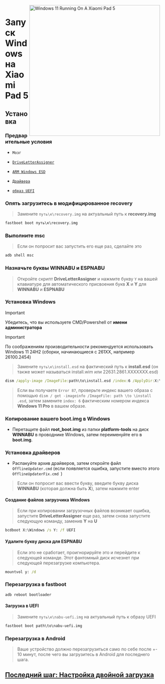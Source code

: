<img align="right" src="https://raw.githubusercontent.com/erdilS/Port-Windows-11-Xiaomi-Pad-5/main/nabu.png" width="425" alt="Windows 11 Running On A Xiaomi Pad 5">

# Запуск Windows на Xiaomi Pad 5

## Установка

### Предварительные условия
- ```Мозг```

- [```DriveLetterAssigner```](https://github.com/Misha803/My-Scripts/releases/tag/DriveLetterAssigner)
  
- [```ARM Windows ESD```](https://arkt-7.github.io/woawin/)
    
- [```Драйвера```](https://github.com/erdilS/Port-Windows-11-Xiaomi-Pad-5/releases/tag/Drivers)

- [```образ UEFI```](https://github.com/erdilS/Port-Windows-11-Xiaomi-Pad-5/releases/tag/UEFI)

### Опять загрузитесь в модифицированное recovery
> Замените `путь\к\recovery.img` на актуальный путь к **recovery.img**
```cmd
fastboot boot путь\к\recovery.img
```

### Выполните msc
> Если он попросит вас запустить его еще раз, сделайте это
```cmd
adb shell msc
```

### Назначьте буквы WINNABU и ESPNABU
> Откройте скрипт **DriveLetterAssigner** и нажмите букву `Y` на вашей клавиатуре для автоматического присвоения букв **X** и **Y** для **WINNABU** и **ESPNABU**
### Установка Windows
> [!Important]
> Убедитесь, что вы используете CMD/Powershell от **имени администратора**

> [!Important]
> По соображениям производительности рекомендуется использовать Windows 11 24H2 (сборки, начинающиеся с 261XX, например 26100.2454)

> Замените `путь\к\install.esd` на фактический путь к **install.esd** (он также может называться install.wim или 22631.2861.XXXXXXX.esd)

```cmd
dism /apply-image /ImageFile:path\to\install.esd /index:6 /ApplyDir:X:\
```

> Если вы получаете `Error 87`, проверьте индекс вашего образа с помощью `dism / get -imageinfo /ImageFile: path \to \install .esd`, затем замените `index: 6` фактическим номером индекса **Windows 11 Pro** в вашем образе.

### Копирование вашего boot.img в Windows
- Перетащите файл **root_boot.img** из папки **platform-tools** на диск **WINNABU** в проводнике Windows, затем переименуйте его в **boot.img**.

### Установка драйверов
- Распакуйте архив драйверов, затем откройте файл `OfflineUpdater.cmd` (если появляется ошибка, запустите вместо этого `OfflineUpdaterFix.cmd `)

> Если он попросит вас ввести букву, введите букву диска **WINNABU** (которая должна быть **X**), затем нажмите enter

#### Создание файлов загрузчика Windows
> Если при копировании загрузочных файлов возникает ошибка, запустите **DriveLetterAssigner** еще раз, затем снова запустите следующую команду, заменив **Y** на **U**
```cmd
bcdboot X:\Windows /s Y: /f UEFI
```

#### Удалите букву диска для ESPNABU
> Если это не сработает, проигнорируйте это и перейдите к следующей команде. Этот фантомный диск исчезнет при следующей перезагрузке компьютера.
```cmd
mountvol y: /d
```

### Перезагрузка в fastboot
```cmd
adb reboot bootloader
```

#### Загрузка в UEFI
> Замените `путь\к\nabu-uefi.img` на актуальный путь к образу UEFI
```cmd
fastboot boot path\to\nabu-uefi.img
```

### Перезагрузка в Android
> Ваше устройство должно перезагрузиться само по себе после +- 10 минут, после чего вы загрузитесь в Android для последнего шага.

## [Последний шаг: Настройка двойной загрузка](/guide/Russian/4-dualboot-ru.md)



















